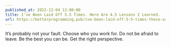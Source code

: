 ```yaml
---
published_at: 2022-12-04 12:00:00
title: I’ve Been Laid Off 5.5 Times. Here Are 4.5 Lessons I Learned.
url: https://betterprogramming.pub/ive-been-laid-off-5-5-times-these-are-4-5-lessons-i-learned-b9b28ad8057f
---
```


It’s probably not your fault. Choose who you work for. Do not be afraid to leave. Be the best you can be. Get the right perspective.
